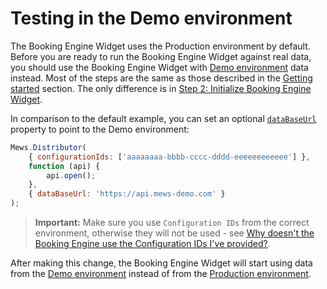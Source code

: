 # Testing in the Demo environment

The Booking Engine Widget uses the Production environment by default.
Before you are ready to run the Booking Engine Widget against real data, you should use the Booking Engine Widget with [Demo environment](../../booking-engine-api/guidelines/environments.md) data instead.
Most of the steps are the same as those described in the [Getting started](../getting-started.md) section.
The only difference is in [Step 2: Initialize Booking Engine Widget](../getting-started.md#step-2-initialize-booking-engine-widget).

In comparison to the default example, you can set an optional [`dataBaseUrl`](../reference.md#string-databaseurl) property to point to the Demo environment:

```javascript
Mews.Distributor(
    { configurationIds: ['aaaaaaaa-bbbb-cccc-dddd-eeeeeeeeeeee'] },
    function (api) {
        api.open();
    },
    { dataBaseUrl: 'https://api.mews-demo.com' }
);
```

> **Important:** Make sure you use `Configuration IDs` from the correct environment, otherwise they will not be used - see [Why doesn't the Booking Engine use the Configuration IDs I've provided?](../../FAQ/README.md#why-doesnt-the-booking-engine-use-the-configuration-ids-ive-provided).

After making this change, the Booking Engine Widget will start using data from the [Demo environment](../../booking-engine-api/guidelines/environments.md#demo-environment) instead of from the [Production environment](../../booking-engine-api/guidelines/environments.md#production-environment).
